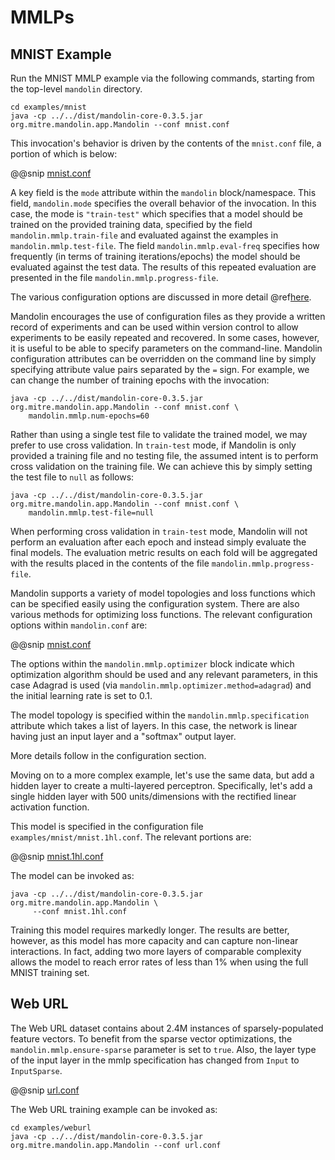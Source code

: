 # MMLPs

## MNIST Example

Run the MNIST MMLP example via the following commands, starting from the top-level `mandolin` directory.

    cd examples/mnist
    java -cp ../../dist/mandolin-core-0.3.5.jar org.mitre.mandolin.app.Mandolin --conf mnist.conf

This invocation's behavior is driven by the contents of the `mnist.conf` file, a portion of which is
below:

@@snip [mnist.conf](snippets/mnist.1.conf)

A key field is the `mode` attribute within the `mandolin` block/namespace. This field, `mandolin.mode` specifies
the overall behavior of the invocation. In this case, the mode is `"train-test"` which specifies that a model
should be trained on the provided training data, specified by the field `mandolin.mmlp.train-file` and
evaluated against the examples in `mandolin.mmlp.test-file`. The field `mandolin.mmlp.eval-freq` specifies
how frequently (in terms of training iterations/epochs) the model should be evaluated against the
test data. The results of this repeated evaluation are presented in the file `mandolin.mmlp.progress-file`.

The various configuration options are discussed in more detail @ref[here](../mmlp/configuration.md).

Mandolin encourages the use of configuration files as they provide a written record of experiments and
can be used within version control to allow experiments to be easily repeated and recovered. In some cases,
however, it is useful to be able to specify parameters on the command-line. Mandolin configuration
attributes can be overridden on the command line by simply specifying attribute value pairs separated by
the `=` sign. For example, we can change the number of training epochs with the invocation:

    java -cp ../../dist/mandolin-core-0.3.5.jar org.mitre.mandolin.app.Mandolin --conf mnist.conf \
        mandolin.mmlp.num-epochs=60

Rather than using a single test file to validate the trained model, we may prefer to use cross validation.
In `train-test` mode, if Mandolin is only provided a training file and no testing file, the assumed
intent is to perform cross validation on the training file. We can achieve this by simply setting
the test file to `null` as follows:

    java -cp ../../dist/mandolin-core-0.3.5.jar org.mitre.mandolin.app.Mandolin --conf mnist.conf \
        mandolin.mmlp.test-file=null

When performing cross validation in `train-test` mode, Mandolin will not perform an evaluation
after each epoch and instead simply evaluate the final models. The evaluation metric results
on each fold will be aggregated with the results placed in the contents of the file
`mandolin.mmlp.progress-file`.

Mandolin supports a variety of model topologies and loss functions which can be specified easily
using the configuration system. There are also various methods for optimizing loss functions. The relevant
configuration options within `mandolin.conf` are:

@@snip [mnist.conf](snippets/mnist.2.conf)

The options within the `mandolin.mmlp.optimizer` block indicate which optimization algorithm should be used
and any relevant parameters, in this case Adagrad is used (via `mandolin.mmlp.optimizer.method=adagrad`) and
the initial learning rate is set to 0.1.

The model topology is specified within the `mandolin.mmlp.specification` attribute which takes a list
of layers. In this case, the network is linear having just an input layer and a "softmax" output layer.

More details follow in the configuration section.

Moving on to a more complex example, let's use the same data, but add a hidden layer to create
a multi-layered perceptron. Specifically, let's add a single hidden layer with 500 units/dimensions
with the rectified linear activation function.  

This model is specified in the configuration file `examples/mnist/mnist.1hl.conf`. The relevant
portions are:

@@snip [mnist.1hl.conf](snippets/mnist.1hl.1.conf)

The model can be invoked as:

    java -cp ../../dist/mandolin-core-0.3.5.jar org.mitre.mandolin.app.Mandolin \
         --conf mnist.1hl.conf

Training this model requires markedly longer. The results are better, however, as this
model has more capacity and can capture non-linear interactions. In fact, adding two more layers
of comparable complexity allows the model to reach error rates of less than 1% when using
the full MNIST training set.

## Web URL
The Web URL dataset contains about 2.4M instances of sparsely-populated feature vectors. To benefit from the
sparse vector optimizations, the `mandolin.mmlp.ensure-sparse` parameter is set to `true`.  Also, the layer type of
the input layer in the mmlp specification has changed from `Input` to `InputSparse`.

@@snip [url.conf](snippets/url.conf)

The Web URL training example can be invoked as:

    cd examples/weburl
    java -cp ../../dist/mandolin-core-0.3.5.jar org.mitre.mandolin.app.Mandolin --conf url.conf
